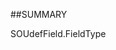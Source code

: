 
##SUMMARY

<see cref="SuperOffice.COM.SuperOfficeDB.IUDefField.FieldType">SOUdefField.FieldType</see>

